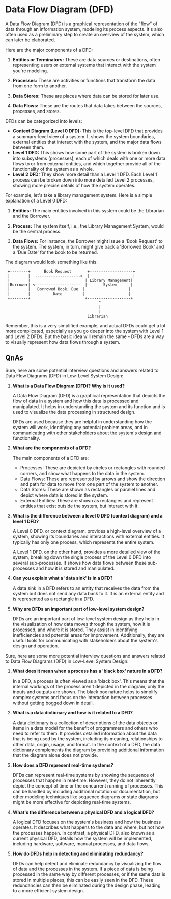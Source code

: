 # Data Flow Diagram (DFD)

A Data Flow Diagram (DFD) is a graphical representation of the "flow" of data through an information system, modeling its process aspects. It's also often used as a preliminary step to create an overview of the system, which can later be elaborated.

Here are the major components of a DFD:

1. **Entities or Terminators:** These are data sources or destinations, often representing users or external systems that interact with the system you're modeling.

2. **Processes:** These are activities or functions that transform the data from one form to another.

3. **Data Stores:** These are places where data can be stored for later use.

4. **Data Flows:** These are the routes that data takes between the sources, processes, and stores.

DFDs can be categorized into levels:

- **Context Diagram (Level 0 DFD):** This is the top-level DFD that provides a summary-level view of a system. It shows the system boundaries, external entities that interact with the system, and the major data flows between them.
- **Level 1 DFD:** This shows how some part of the system is broken down into subsystems (processes), each of which deals with one or more data flows to or from external entities, and which together provide all of the functionality of the system as a whole.
- **Level 2 DFD:** They show more detail than a Level 1 DFD. Each Level 1 process can be broken down into more detailed Level 2 processes, showing more precise details of how the system operates.

For example, let's take a library management system. Here is a simple explanation of a Level 0 DFD:

1. **Entities:** The main entities involved in this system could be the Librarian and the Borrower.

2. **Process:** The system itself, i.e., the Library Management System, would be the central process.

3. **Data Flows:** For instance, the Borrower might issue a 'Book Request' to the system. The system, in turn, might give back a 'Borrowed Book' and a 'Due Date' for the book to be returned. 

The diagram would look something like this:

```text
 +--------+      Book Request       +-------------------+
 |        |  -------------------->  |                   |
 |        |                        | Library Management|
 |Borrower| <--------------------  |       System      |
 |        |   Borrowed Book, Due  |                   |
 |        |          Date         |                   |
 +--------+                        +-------------------+
                                         ^
                                         |
                                         |
                                    Librarian
```

Remember, this is a very simplified example, and actual DFDs could get a lot more complicated, especially as you go deeper into the system with Level 1 and Level 2 DFDs. But the basic idea will remain the same - DFDs are a way to visually represent how data flows through a system.

## QnAs

Sure, here are some potential interview questions and answers related to Data Flow Diagrams (DFD) in Low-Level System Design:

1. **What is a Data Flow Diagram (DFD)? Why is it used?**

    A Data Flow Diagram (DFD) is a graphical representation that depicts the flow of data in a system and how this data is processed and manipulated. It helps in understanding the system and its function and is used to visualize the data processing in structured design.

    DFDs are used because they are helpful in understanding how the system will work, identifying any potential problem areas, and in communicating with other stakeholders about the system's design and functionality.

2. **What are the components of a DFD?**

    The main components of a DFD are: 
    - Processes: These are depicted by circles or rectangles with rounded corners, and show what happens to the data in the system.
    - Data Flows: These are represented by arrows and show the direction and path for data to move from one part of the system to another.
    - Data Stores: These are shown as rectangles or parallel lines and depict where data is stored in the system.
    - External Entities: These are shown as rectangles and represent entities that exist outside the system, but interact with it.

3. **What is the difference between a level 0 DFD (context diagram) and a level 1 DFD?**

    A Level 0 DFD, or context diagram, provides a high-level overview of a system, showing its boundaries and interactions with external entities. It typically has only one process, which represents the entire system.

    A Level 1 DFD, on the other hand, provides a more detailed view of the system, breaking down the single process of the Level 0 DFD into several sub-processes. It shows how data flows between these sub-processes and how it is stored and manipulated.

4. **Can you explain what a 'data sink' is in a DFD?**

    A data sink in a DFD refers to an entity that receives the data from the system but does not send any data back to it. It is an external entity and is represented as a rectangle in a DFD.

5. **Why are DFDs an important part of low-level system design?**

    DFDs are an important part of low-level system design as they help in the visualization of how data moves through the system, how it is processed, and where it is stored. They assist in identifying inefficiencies and potential areas for improvement. Additionally, they are useful tools for communicating with stakeholders about the system's design and operation.

Sure, here are some more potential interview questions and answers related to Data Flow Diagrams (DFD) in Low-Level System Design:

1. **What does it mean when a process has a 'black box' nature in a DFD?**

   In a DFD, a process is often viewed as a 'black box'. This means that the internal workings of the process aren't depicted in the diagram, only the inputs and outputs are shown. The black box nature helps to simplify complex systems and focus on the interaction between processes without getting bogged down in detail.

2. **What is a data dictionary and how is it related to a DFD?**

   A data dictionary is a collection of descriptions of the data objects or items in a data model for the benefit of programmers and others who need to refer to them. It provides detailed information about the data that is being used by the system, including its meaning, relationships to other data, origin, usage, and format. In the context of a DFD, the data dictionary complements the diagram by providing additional information that the diagram alone does not provide.

3. **How does a DFD represent real-time systems?**

   DFDs can represent real-time systems by showing the sequence of processes that happen in real-time. However, they do not inherently depict the concept of time or the concurrent running of processes. This can be handled by including additional notation or documentation, but other modeling techniques like sequence diagrams or state diagrams might be more effective for depicting real-time systems.

4. **What's the difference between a physical DFD and a logical DFD?**

   A logical DFD focuses on the system's business and how the business operates. It describes what happens to the data and where, but not how the processes happen. In contrast, a physical DFD, also known as a current physical DFD, details how the system will be implemented, including hardware, software, manual processes, and data flows.

5. **How do DFDs help in detecting and eliminating redundancy?**

   DFDs can help detect and eliminate redundancy by visualizing the flow of data and the processes in the system. If a piece of data is being processed in the same way by different processes, or if the same data is stored in multiple places, this can be easily seen in the DFD. These redundancies can then be eliminated during the design phase, leading to a more efficient system design.